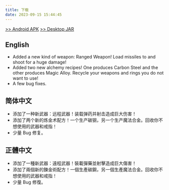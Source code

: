 ```yaml
---
title: 下载
date: 2023-09-15 15:44:45
---
```


[>> Android APK](/release/carbonizedpd-0.2.1-alpha-android.apk)
[>> Desktop JAR](/release/carbonizedpd-0.2.1-alpha-desktop.jar)

<!-- VERSION_NAME: v0.2.1-ALPHA -->
<!-- VERSION_CODE: 111 -->

## English

<!-- DESC_BEGIN -->

- Added a new kind of weapon: Ranged Weapon! Load missiles to and shoot for a huge damage!
- Added two new alchemy recipes! One produces Carbon Steel and the other produces Magic Alloy. Recycle your weapons and rings you do not want to use!
- A few bug fixes.

<!-- DESC_END -->

## 简体中文

<!-- DESC_BEGIN_ZH -->

- 添加了一种新武器：远程武器！装载弹药并射击造成巨大伤害！
- 添加了两个新的炼金术配方！一个生产碳钢，另一个生产魔法合金。回收你不想使用的武器和戒指！
- 少量 Bug 修复。

<!-- DESC_END_ZH -->

## 正體中文

<!-- DESC_BEGIN_TC -->

- 添加了一種新武器：遠程武器！裝載彈藥並射擊造成巨大傷害！
- 添加了兩個新的鍊金術配方！一個生產碳鋼，另一個生產魔法合金。回收你不想使用的武器和戒指！
- 少量 Bug 修復。

<!-- DESC_END_TC -->
